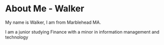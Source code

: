 <!DOCTYPE html>
<html lang="en">
    <head>
        <title>About Walker Anderson</title>
    </head>
    <body>
        <h1>About Me - Walker</h1>
        <p>My name is Walker, I am from Marblehead MA.</p>
        <p>I am a junior studying Finance with a minor in information management and technology</p>
    </body>
</html>
